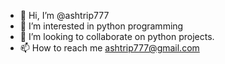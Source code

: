 - 👋 Hi, I’m @ashtrip777
- 👀 I’m interested in python programming
- 💞️ I’m looking to collaborate on python projects.
- 📫 How to reach me ashtrip777@gmail.com

<!---
ashtrip777/ashtrip777 is a ✨ special ✨ repository because its `README.md` (this file) appears on your GitHub profile.
You can click the Preview link to take a look at your changes.
--->
